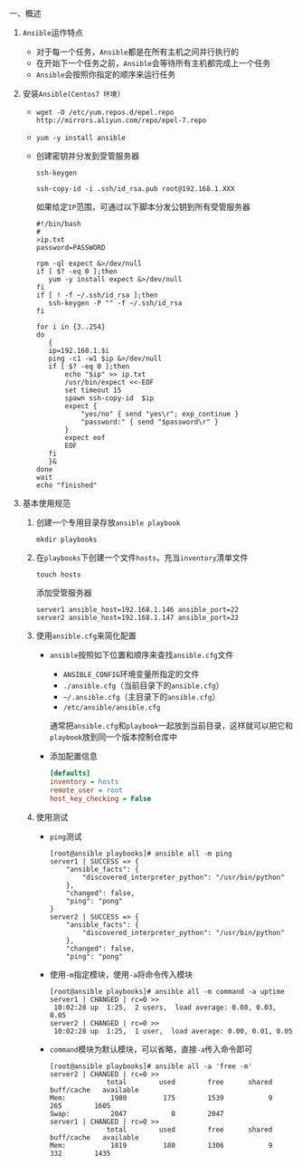 一、概述

1. `Ansible`运作特点

   - 对于每一个任务，`Ansible`都是在所有主机之间并行执行的
   - 在开始下一个任务之前，`Ansible`会等待所有主机都完成上一个任务
   - `Ansible`会按照你指定的顺序来运行任务

2. 安装`Ansible(Centos7 环境)`

   - `wget -O /etc/yum.repos.d/epel.repo http://mirrors.aliyun.com/repo/epel-7.repo`

   - `yum -y install ansible`

   - 创建密钥并分发到受管服务器

     `ssh-keygen`

     `ssh-copy-id -i .ssh/id_rsa.pub root@192.168.1.XXX`

     如果给定`IP`范围，可通过以下脚本分发公钥到所有受管服务器

     ```shell
     #!/bin/bash
     #
     >ip.txt
     password=PASSWORD
     
     rpm -ql expect &>/dev/null
     if [ $? -eq 0 ];then
     	yum -y install expect &>/dev/null
     fi
     if [ ! -f ~/.ssh/id_rsa ];then
     	ssh-keygen -P "" -f ~/.ssh/id_rsa
     fi
     
     for i in {3..254}
     do
     	{
     	ip=192.168.1.$i
     	ping -c1 -w1 $ip &>/dev/null
     	if [ $? -eq 0 ];then
     		echo "$ip" >> ip.txt
     		/usr/bin/expect <<-EOF
     		set timeout 15
     		spawn ssh-copy-id  $ip
     		expect {
     			"yes/no" { send "yes\r"; exp_continue }
     			"password:" { send "$password\r" }
     		}
     		expect eof
     		EOF
     	fi	
     	}&
     done
     wait
     echo "finished"
     ```

3. 基本使用规范

   1. 创建一个专用目录存放`ansible playbook`

      `mkdir playbooks`

   2. 在`playbooks`下创建一个文件`hosts`，充当`inventory`清单文件

      `touch hosts`

      添加受管服务器

      ```shell
      server1 ansible_host=192.168.1.146 ansible_port=22
      server2 ansible_host=192.168.1.147 ansible_port=22
      ```

   3. 使用`ansible.cfg`来简化配置

      - `ansible`按照如下位置和顺序来查找`ansible.cfg`文件

        - `ANSIBLE_CONFIG`环境变量所指定的文件
        - `./ansible.cfg`（当前目录下的`ansible.cfg`）
        - `~/.ansible.cfg`（主目录下的`ansible.cfg`）
        - `/etc/ansible/ansible.cfg`

        通常把`ansible.cfg`和`playbook`一起放到当前目录，这样就可以把它和`playbook`放到同一个版本控制仓库中

      - 添加配置信息

        ```ini
        [defaults]
        inventory = hosts
        remote_user = root
        host_key_checking = False
        ```

   4. 使用测试

      - `ping`测试

        ```shell
        [root@ansible playbooks]# ansible all -m ping
        server1 | SUCCESS => {
            "ansible_facts": {
                "discovered_interpreter_python": "/usr/bin/python"
            }, 
            "changed": false, 
            "ping": "pong"
        }
        server2 | SUCCESS => {
            "ansible_facts": {
                "discovered_interpreter_python": "/usr/bin/python"
            }, 
            "changed": false, 
            "ping": "pong"
        ```

      - 使用`-m`指定模块，使用`-a`将命令传入模块

        ```shell
        [root@ansible playbooks]# ansible all -m command -a uptime
        server1 | CHANGED | rc=0 >>
         10:02:28 up  1:25,  2 users,  load average: 0.08, 0.03, 0.05
        server2 | CHANGED | rc=0 >>
         10:02:28 up  1:25,  1 user,  load average: 0.00, 0.01, 0.05
        ```

      - `command`模块为默认模块，可以省略，直接`-a`传入命令即可

        ```shell
        [root@ansible playbooks]# ansible all -a 'free -m'
        server2 | CHANGED | rc=0 >>
                      total        used        free      shared  buff/cache   available
        Mem:           1980         175        1539           9         265        1605
        Swap:          2047           0        2047
        server1 | CHANGED | rc=0 >>
                      total        used        free      shared  buff/cache   available
        Mem:           1819         180        1306           9         332        1435
        ```
